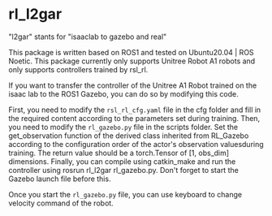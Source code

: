 # rl_l2gar

"l2gar" stants for "isaaclab to gazebo and real"

This package is written based on ROS1 and tested on Ubuntu20.04 | ROS Noetic. This package currently only supports Unitree Robot A1 robots and only supports controllers trained by rsl_rl.

If you want to transfer the controller of the Unitree A1 Robot trained on the isaac lab to the ROS1 Gazebo, you can do so by modifying this code.

First, you need to modify the `rsl_rl_cfg.yaml` file in the cfg folder and fill in the required content according to the parameters set during training. Then, you need to modify the `rl_gazebo.py` file in the scripts folder. Set the get_observation function of the derived class inherited from RL_Gazebo according to the configuration order of the actor's observation values ​​during training. The return value should be a torch.Tensor of [1, obs_dim] dimensions. Finally, you can compile using catkin_make and run the controller using rosrun rl_l2gar rl_gazebo.py. Don't forget to start the Gazebo launch file before this.

Once you start the `rl_gazebo.py` file, you can use keyboard to change velocity command of the robot.